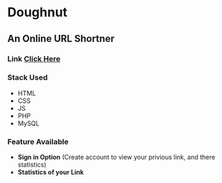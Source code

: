# Doughnut
## An Online URL Shortner
### Link [Click Here](https://dghnut.000webhostapp.com/)
### Stack Used
- HTML
- CSS
- JS
- PHP
- MySQL
### Feature Available
- **Sign in Option** (Create account to view your privious link, and there statistics)
- **Statistics of your Link** 
